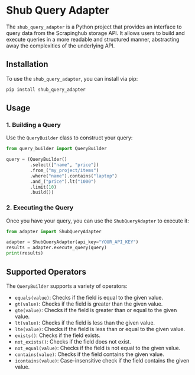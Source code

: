 # Shub Query Adapter

The `shub_query_adapter` is a Python project that provides an interface to query data from the Scrapinghub storage API. It allows users to build and execute queries in a more readable and structured manner, abstracting away the complexities of the underlying API.

## Installation

To use the `shub_query_adapter`, you can install via pip:

```bash
pip install shub_query_adapter
```

## Usage

### 1. Building a Query

Use the `QueryBuilder` class to construct your query:

```python
from query_builder import QueryBuilder

query = (QueryBuilder()
         .select(["name", "price"])
         .from_("my_project/items")
         .where("name").contains("laptop")
         .and_("price").lt("1000")
         .limit(10)
         .build())
```

### 2. Executing the Query

Once you have your query, you can use the `ShubQueryAdapter` to execute it:

```python
from adapter import ShubQueryAdapter

adapter = ShubQueryAdapter(api_key="YOUR_API_KEY")
results = adapter.execute_query(query)
print(results)
```

## Supported Operators

The `QueryBuilder` supports a variety of operators:

- `equals(value)`: Checks if the field is equal to the given value.
- `gt(value)`: Checks if the field is greater than the given value.
- `gte(value)`: Checks if the field is greater than or equal to the given value.
- `lt(value)`: Checks if the field is less than the given value.
- `lte(value)`: Checks if the field is less than or equal to the given value.
- `exists()`: Checks if the field exists.
- `not_exists()`: Checks if the field does not exist.
- `not_equal(value)`: Checks if the field is not equal to the given value.
- `contains(value)`: Checks if the field contains the given value.
- `icontains(value)`: Case-insensitive check if the field contains the given value.
